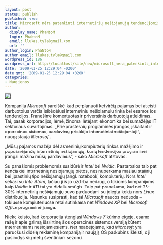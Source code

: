 ```yaml
---
layout: post
status: publish
published: true
title: Microsoft nėra patenkinti internetinių nešiojamųjų tendencijomis
author:
  display_name: PhaNtoM
  login: PhaNtoM
  email: llukas.tyla@gmail.com
  url: ''
author_login: PhaNtoM
author_email: llukas.tyla@gmail.com
wordpress_id: 186
wordpress_url: http://localhost/site/new/microsoft_nera_patenkinti_internetiniu_nesiojamuju_tendencijomis/
date: '2009-01-25 12:29:04 +0200'
date_gmt: '2009-01-25 12:29:04 +0200'
categories:
- Naujienos
---
```

<div class="imgright"><img src="http://tbn1.google.com/images?q=tbn:3TeJFF-kcxh5nM:http://www.maximumpc.com/files/u46168/_asus-eee.jpg" border="1" /></div>
<p>Kompanija <i>Microsoft</i> pareiškė, kad perplanuoti ketvirčių pajamas bei atleisti darbuotojus verčia įsibėgėjusi internetinių nešiojamųjų rinką bei esamos jos tendencijos. Pranešime komentuotas ir priverstinis darbuotojų atleidimas. Tai, pasak korporacijos, lėmė, žinoma, lėtėjanti ekonomika bei sumažėjęs IT sektoriaus suvartojimas. „Prie prastesnių programinės įrangos, įskaitant ir operacines sistemas, pardavimų prisidėjo internetiniai nešiojamieji“, - nuogąstauja <i>Microsoft</i>.</p>
<p>„Mūsų pajamos mažėja dėl asmeninių kompiuterių rinkos mažėjimo ir populiarėjančių internetinių nešiojamųjų, kurių tendencijos programinei įrangai mažina mūsų pardavimus“, - sako <i>Microsoft</i> atstovas.</p>
<p>Su panašiomis problemomis susidūrė ir <i>Intel</i> bei <i>Nvidia</i>. Pastarosios taip pat kenčia dėl internetinių nešiojamųjų plėtos, nes nuperkama mažiau stalinių bei įprastinių tipo nešiojamųjų (angl. notebook) kompiuterių. Nors <i>Intel</i> sekasi su <i>Intel Atom</i>, tačiau ji iš jo uždirba nedaug, o tokioms kompanijoms kaip <i>Nvidia</i> ir <i>ATI</i> tai yra didelis smūgis. Taip pat pranešama, kad net 25-30% internetinių nešiojamųjų buvo parduodami su įdiegta kokia nors <i>Linux</i> distribucija. Nesunku susiprasti, kad tai <i>Microsoft</i> naudos neduoda – tokiuose kompiuteriuose retai sutinkama net <i>Windows XP</i> bei <i>Microsoft Office</i> programinė įranga.</p>
<p>Nieko keisto, kad korporacija stengiasi <i>Windows 7</i> kūrimo eigoje, esame rašę ir apie galimą išskirtinę šios operacinės sistemos versiją būtent internetiniams nešiojamiesiems. Net neabejojame, kad <i>Microsoft</i> yra paruošusi didelę reklaminę kompaniją ir naująją OS paskubins išleisti, o ji pasirodys šių metų šventiniam sezonui.</p>
